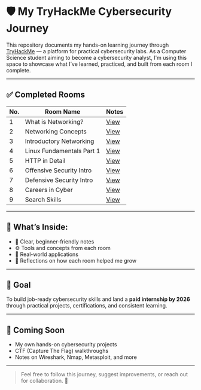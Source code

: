 # 🛡️ My TryHackMe Cybersecurity Journey

This repository documents my hands-on learning journey through [TryHackMe](https://tryhackme.com) — a platform for practical cybersecurity labs. As a Computer Science student aiming to become a cybersecurity analyst, I'm using this space to showcase what I’ve learned, practiced, and built from each room I complete.

---

## ✅ Completed Rooms

| No. | Room Name                  | Notes |
|-----|----------------------------|-------|
| 1   | What is Networking?        | [View](./completed-rooms/what-is-networking.md) |
| 2   | Networking Concepts        | [View](./completed-rooms/networking-concepts.md) |
| 3   | Introductory Networking    | [View](./completed-rooms/introductory-networking.md) |
| 4   | Linux Fundamentals Part 1  | [View](./completed-rooms/linux-fundamentals-part-1.md) |
| 5   | HTTP in Detail             | [View](./completed-rooms/http-in-detail.md) |
| 6   | Offensive Security Intro   | [View](./completed-rooms/offensive-security-intro.md) |
| 7   | Defensive Security Intro   | [View](./completed-rooms/defensive-security-intro.md) |
| 8   | Careers in Cyber           | [View](./completed-rooms/careers-in-cyber.md) |
| 9   | Search Skills              | [View](./completed-rooms/search-skills.md) |

---

## 🧠 What’s Inside:
- 📝 Clear, beginner-friendly notes
- ⚙️ Tools and concepts from each room
- 🧩 Real-world applications
- 💬 Reflections on how each room helped me grow

---

## 🎯 Goal

To build job-ready cybersecurity skills and land a **paid internship by 2026** through practical projects, certifications, and consistent learning.

---

## 📌 Coming Soon

- My own hands-on cybersecurity projects
- CTF (Capture The Flag) walkthroughs
- Notes on Wireshark, Nmap, Metasploit, and more

---

> Feel free to follow this journey, suggest improvements, or reach out for collaboration. 🚀
